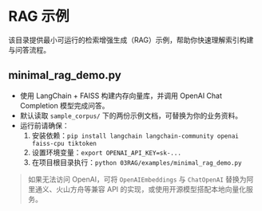 # RAG 示例

该目录提供最小可运行的检索增强生成（RAG）示例，帮助你快速理解索引构建与问答流程。

## minimal_rag_demo.py

- 使用 LangChain + FAISS 构建内存向量库，并调用 OpenAI Chat Completion 模型完成问答。
- 默认读取 `sample_corpus/` 下的两份示例文档，可替换为你的业务资料。
- 运行前请确保：
  1. 安装依赖：`pip install langchain langchain-community openai faiss-cpu tiktoken`
  2. 设置环境变量：`export OPENAI_API_KEY=sk-...`
  3. 在项目根目录执行：`python 03RAG/examples/minimal_rag_demo.py`

> 如果无法访问 OpenAI，可将 `OpenAIEmbeddings` 与 `ChatOpenAI` 替换为阿里通义、火山方舟等兼容 API 的实现，或使用开源模型搭配本地向量化服务。
